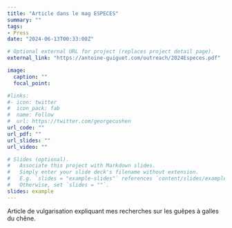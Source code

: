 ```yaml
---
title: "Article dans le mag ESPECES"
summary: ""
tags:
- Press
date: "2024-06-13T00:33:00Z"

# Optional external URL for project (replaces project detail page).
external_link: "https://antoine-guiguet.com/outreach/2024Especes.pdf"

image:
  caption: ""
  focal_point:

#links:
#- icon: twitter
#  icon_pack: fab
#  name: Follow
#  url: https://twitter.com/georgecushen
url_code: ""
url_pdf: ""
url_slides: ""
url_video: ""

# Slides (optional).
#   Associate this project with Markdown slides.
#   Simply enter your slide deck's filename without extension.
#   E.g. `slides = "example-slides"` references `content/slides/example-slides.md`.
#   Otherwise, set `slides = ""`.
slides: example
---
```


Article de vulgarisation expliquant mes recherches sur les guêpes à galles du chêne.